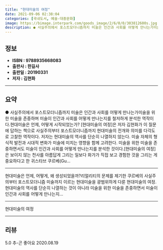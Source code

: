 ```yaml
---
title: "현대미술의 여정"
date: 2021-09-06 02:38:04
categories: [국내도서, 예술-대중문화]
image: https://bimage.interpark.com/goods_image/2/6/0/0/303812600s.jpg
description: ● 사실주의에서 포스트모더니즘까지 미술은 인간과 사회를 어떻게 만나는가미술을 위한 미술을 존중하며 미술이 인간과 사회를 어떻게 만나는지를 철저하게 분석한 역작이다.현대미술은 언제, 어떻게 시작되었는가? [현대미술의 여정]은 저자 김현화가 이 질문에 답하는 책으로 사실주의부터 포스트모더
---
```


## **정보**

- **ISBN : 9788935668083**
- **출판사 : 한길사**
- **출판일 : 20190331**
- **저자 : 김현화**

------



## **요약**

●  사실주의에서 포스트모더니즘까지 미술은 인간과 사회를 어떻게 만나는가미술을 위한 미술을 존중하며 미술이 인간과 사회를 어떻게 만나는지를 철저하게 분석한 역작이다.현대미술은 언제, 어떻게 시작되었는가? [현대미술의 여정]은 저자 김현화가 이 질문에 답하는 책으로 사실주의부터 포스트모더니즘까지 현대미술의 전개와 의미를 다각도로 고찰한 역작이다. 저자는 현대미술의 역사를 단순히 나열하지 않는다. 미술 자체의 형식적 발전과 시대적 변화가 미술에 미치는 영향을 함께 고려한다. 미술을 위한 미술을 존중하면서도 미술이 인간과 사회를 어떻게 만나는지를 분석한 것이다.[현대미술의 여정]은  보이지 않는 천사를 아름답게 그리는 일보다 화가가 직접 보고 경험한 것을 그리는 게 중요하다고 한 귀스타브 쿠르베(Gu...

------

현대미술은 언제, 어떻게, 왜 생성되었을까?리얼리티의 문제를 제기한 쿠르베의 사실주의부터 포스트모더니즘 미술까지 이르는 현대미술을 광범위하게 다룬 현대미술의 여정. 현대미술의 역사를 단순히 나열하는 것이 아니라 미술을 위한 미술을 존중하면서 미술이 인간과 사회를 어떻게 만나는지... 

------


현대미술의 여정 

------


## **리뷰** 

5.0 추-곤 좋아요 2020.08.19 <br/>